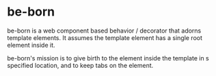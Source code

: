 # be-born

be-born is a web component based behavior / decorator that adorns template elements.  It assumes the template element has a single root element inside it.

be-born's mission is to give birth to the element inside the template in s specified location, and to keep tabs on the element.

